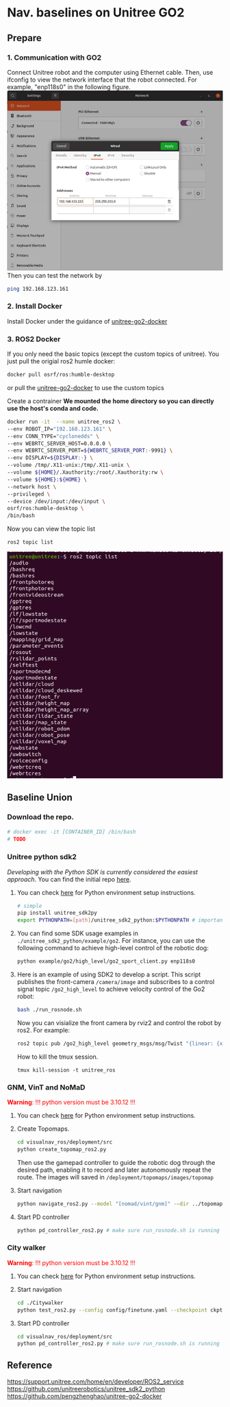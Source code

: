 # Nav. baselines on Unitree GO2
## Prepare
### 1. Communication with GO2
Connect Unitree robot and the computer using Ethernet cable. Then, use ifconfig to view the network interface that the robot connected. For example, "enp118s0" in the following figure.
![network config](./assets/network.jpg)
Then you can test the network by
```bash
ping 192.168.123.161
```
### 2. Install Docker
Install Docker under the guidance of [unitree-go2-docker](https://github.com/pengzhenghao/unitree-go2-docker)
### 3. ROS2 Docker
If you only need the basic topics (except the custom topics of unitree). You just pull the origial ros2 humle docker:
```bash
docker pull osrf/ros:humble-desktop
```
or pull the [unitree-go2-docker](https://github.com/pengzhenghao/unitree-go2-docker) to use the custom topics

Create a contrainer
**We mounted the home directory so you can directly use the host's conda and code.**
```bash
docker run -it  --name unitree_ros2 \
--env ROBOT_IP="192.168.123.161" \
--env CONN_TYPE="cyclonedds" \
--env WEBRTC_SERVER_HOST=0.0.0.0 \
--env WEBRTC_SERVER_PORT=${WEBRTC_SERVER_PORT:-9991} \
--env DISPLAY=${DISPLAY:-} \
--volume /tmp/.X11-unix:/tmp/.X11-unix \
--volume ${HOME}/.Xauthority:/root/.Xauthority:rw \
--volume ${HOME}:${HOME} \
--network host \
--privileged \
--device /dev/input:/dev/input \
osrf/ros:humble-desktop \
/bin/bash
```

Now you can view the topic list
```bash
ros2 topic list
```
![topic list](./assets/topics.png)


## Baseline Union
### Download the repo.
```bash
# docker exec -it [CONTAINER_ID] /bin/bash
# TODO
```

### Unitree python sdk2

_Developing with the Python SDK is currently considered the easiest approach_.
You can find the initial repo [here](https://github.com/unitreerobotics/unitree_sdk2_python).

1. You can check [here](./unitree_sdk2_python/README.md) for Python environment setup instructions.
    ```bash
    # simple
    pip install unitree_sdk2py
    export PYTHONPATH=[path]/unitree_sdk2_python:$PYTHONPATH # important
    ```

2. You can find some SDK usage examples in  `./unitree_sdk2_python/example/go2`. For instance, you can use the following command to achieve high-level control of the robotic dog:
    ```bash
    python example/go2/high_level/go2_sport_client.py enp118s0
    ```

3. Here is an example of using SDK2 to develop a script. This script publishes the front-camera `/camera/image` and subscribes to a control signal topic `/go2_high_level` to achieve velocity control of the Go2 robot:
    ```bash
    bash ./run_rosnode.sh
    ```
    Now you can visialize the front camera by rviz2 and control the robot by ros2. For example:
    ```bash
    ros2 topic pub /go2_high_level geometry_msgs/msg/Twist "{linear: {x: 0.1, y: 0.0, z: 0.0}, angular: {x: 0.0, y: 0.0, z: 0.0}}" --once
    ```
    How to kill the tmux session.
    ```
    tmux kill-session -t unitree_ros
    ```


### GNM, VinT and NoMaD
<font color="red">**Warning**: !!! python version must be 3.10.12 !!!</font>

1. You can check [here](./visualnav_ros/README.md) for Python environment setup instructions. 

2. Create Topomaps.
    ```bash
    cd visualnav_ros/deployment/src
    python create_topomap_ros2.py
    ```
    Then use the gamepad controller to guide the robotic dog through the desired path, enabling it to record and later autonomously repeat the route. The images will saved in `/deployment/topomaps/images/topomap`

3. Start navigation
    ```bash
    python navigate_ros2.py --model "[nomad/vint/gnm]" -—dir ../topomaps/images
    ```

4. Start PD controller
    ```bash
    python pd_controller_ros2.py # make sure run_rosnode.sh is running
    ```


### City walker
<font color="red">**Warning**: !!! python version must be 3.10.12 !!!</font>
1. You can check [here](./CityWalker/README.md) for Python environment setup instructions.

2. Start navigation
    ```bash
    cd ./Citywalker
    python test_ros2.py --config config/finetune.yaml --checkpoint ckpt/finetune.ckpt
    ```

3. Start PD controller
    ```bash
    cd visualnav_ros/deployment/src
    python pd_controller_ros2.py # make sure run_rosnode.sh is running
    ```

## Reference
https://support.unitree.com/home/en/developer/ROS2_service
https://github.com/unitreerobotics/unitree_sdk2_python
https://github.com/pengzhenghao/unitree-go2-docker

